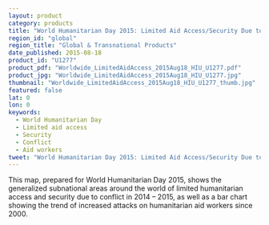 ```yaml
---
layout: product
category: products
title: "World Humanitarian Day 2015: Limited Aid Access/Security Due to Conflict"
region_id: "global"
region_title: "Global & Transnational Products"
date_published: 2015-08-18
product_id: "U1277"
product_pdf: "Worldwide_LimitedAidAccess_2015Aug18_HIU_U1277.pdf"
product_jpg: "Worldwide_LimitedAidAccess_2015Aug18_HIU_U1277.jpg"
thumbnail: "Worldwide_LimitedAidAccess_2015Aug18_HIU_U1277_thumb.jpg"
featured: false
lat: 0
lon: 0
keywords:
  - World Humanitarian Day
  - Limited aid access
  - Security
  - Conflict
  - Aid workers
tweet: "World Humanitarian Day 2015: Limited Aid Access/Security Due to Conflict"
---
```


This map, prepared for World Humanitarian Day 2015, shows the generalized subnational areas around the world of limited humanitarian access and security due to conflict in 2014 – 2015, as well as a bar chart showing the trend of increased attacks on humanitarian aid workers since 2000.
